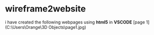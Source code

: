 # wireframe2website
i have created the following webpages using **html5** in **VSCODE**
[page 1](C:\Users\Orange\3D Objects\page1.jpg)
